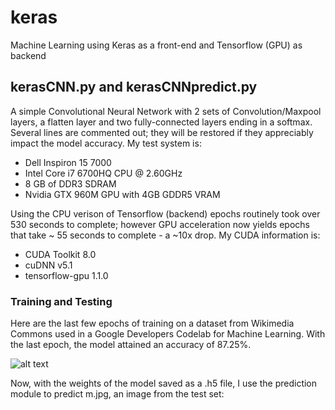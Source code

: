 # keras
Machine Learning using Keras as a front-end and Tensorflow (GPU) as backend

## kerasCNN.py and kerasCNNpredict.py

A simple Convolutional Neural Network with 2 sets of Convolution/Maxpool layers, a flatten layer and two fully-connected layers ending in a softmax. Several lines are commented out; they will be restored if they appreciably impact the model accuracy. My test system is:

* Dell Inspiron 15 7000
* Intel Core i7 6700HQ CPU @ 2.60GHz
* 8 GB of DDR3 SDRAM
* Nvidia GTX 960M GPU with 4GB GDDR5 VRAM

Using the CPU verison of Tensorflow (backend) epochs routinely took over 530 seconds to complete; however GPU acceleration now yields epochs that take ~ 55 seconds to complete - a ~10x drop. My CUDA information is:

* CUDA Toolkit 8.0
* cuDNN v5.1
* tensorflow-gpu 1.1.0 <pip>

### Training and Testing

Here are the last few epochs of training on a dataset from Wikimedia Commons used in a Google Developers Codelab for Machine Learning. With the last epoch, the model attained an accuracy of 87.25%.

![alt text](https://raw.githubusercontent.com/username/projectname/branch/path/to/img.png)

Now, with the weights of the model saved as a .h5 file, I use the prediction module to predict m.jpg, an image from the test set:



